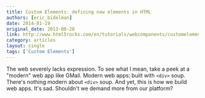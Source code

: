 ```yaml
---
title: Custom Elements: defining new elements in HTML
authors: [eric_bidelman]
date: 2014-01-19
original_date: 2013-08-28
link: http://www.html5rocks.com/en/tutorials/webcomponents/customelements/
category: articles
layout: single
tags: ['Custom Elements']
---
```


The web severely lacks expression. To see what I mean, take a peek at a "modern" web app like GMail. Modern web apps: built with `<div>` soup. There's nothing modern about `<div>` soup. And yet, this is how we build web apps. It's sad. Shouldn't we demand more from our platform?

<!-- Excerpt -->
